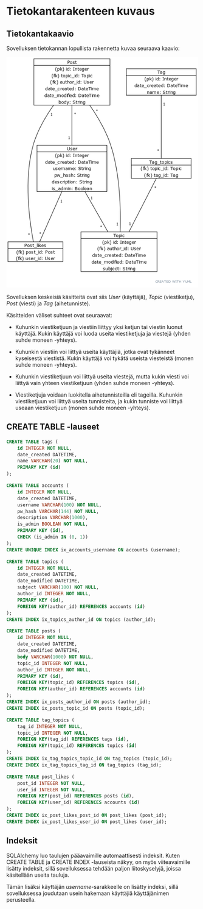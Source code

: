 # Tietokantarakenteen kuvaus

## Tietokantakaavio

Sovelluksen tietokannan lopullista rakennetta kuvaa seuraava kaavio:

![Tietokantakaavio](https://raw.githubusercontent.com/joonaspartanen/tsoha-forum/master/documentation/images/db_structure_final.png)

Sovelluksen keskeisiä käsitteitä ovat siis _User_ (käyttäjä), _Topic_ (viestiketju), _Post_ (viesti) ja _Tag_ (aihetunniste).

Käsitteiden väliset suhteet ovat seuraavat:

- Kuhunkin viestiketjuun ja viestiin liittyy yksi ketjun tai viestin luonut käyttäjä. Kukin käyttäjä voi luoda useita viestiketjuja ja viestejä (yhden suhde moneen -yhteys).

- Kuhunkin viestiin voi liittyä useita käyttäjiä, jotka ovat tykänneet kyseisestä viestistä. Kukin käyttäjä voi tykätä useista viesteistä (monen suhde moneen -yhteys).

- Kuhunkin viestiketjuun voi liittyä useita viestejä, mutta kukin viesti voi liittyä vain yhteen viestiketjuun (yhden suhde moneen -yhteys).

- Viestiketjuja voidaan luokitella aihetunnisteilla eli tageilla. Kuhunkin viestiketjuun voi liittyä useita tunnisteita, ja kukin tunniste voi liittyä useaan viestiketjuun (monen suhde moneen -yhteys).

## CREATE TABLE -lauseet

```sql
CREATE TABLE tags (
    id INTEGER NOT NULL,
    date_created DATETIME,
    name VARCHAR(20) NOT NULL,
    PRIMARY KEY (id)
);
```

```sql
CREATE TABLE accounts (
    id INTEGER NOT NULL,
    date_created DATETIME,
    username VARCHAR(100) NOT NULL,
    pw_hash VARCHAR(144) NOT NULL,
    description VARCHAR(1000),
    is_admin BOOLEAN NOT NULL,
    PRIMARY KEY (id),
    CHECK (is_admin IN (0, 1))
);
CREATE UNIQUE INDEX ix_accounts_username ON accounts (username);
```

```sql
CREATE TABLE topics (
    id INTEGER NOT NULL,
    date_created DATETIME,
    date_modified DATETIME,
    subject VARCHAR(100) NOT NULL,
    author_id INTEGER NOT NULL,
    PRIMARY KEY (id),
    FOREIGN KEY(author_id) REFERENCES accounts (id)
);
CREATE INDEX ix_topics_author_id ON topics (author_id);
```

```sql
CREATE TABLE posts (
    id INTEGER NOT NULL,
    date_created DATETIME,
    date_modified DATETIME,
    body VARCHAR(1000) NOT NULL,
    topic_id INTEGER NOT NULL,
    author_id INTEGER NOT NULL,
    PRIMARY KEY (id),
    FOREIGN KEY(topic_id) REFERENCES topics (id),
    FOREIGN KEY(author_id) REFERENCES accounts (id)
);
CREATE INDEX ix_posts_author_id ON posts (author_id);
CREATE INDEX ix_posts_topic_id ON posts (topic_id);
```

```sql
CREATE TABLE tag_topics (
    tag_id INTEGER NOT NULL,
    topic_id INTEGER NOT NULL,
    FOREIGN KEY(tag_id) REFERENCES tags (id),
    FOREIGN KEY(topic_id) REFERENCES topics (id)
);
CREATE INDEX ix_tag_topics_topic_id ON tag_topics (topic_id);
CREATE INDEX ix_tag_topics_tag_id ON tag_topics (tag_id);
```

```sql
CREATE TABLE post_likes (
    post_id INTEGER NOT NULL,
    user_id INTEGER NOT NULL,
    FOREIGN KEY(post_id) REFERENCES posts (id),
    FOREIGN KEY(user_id) REFERENCES accounts (id)
);
CREATE INDEX ix_post_likes_post_id ON post_likes (post_id);
CREATE INDEX ix_post_likes_user_id ON post_likes (user_id);
```

## Indeksit

SQLAlchemy luo taulujen pääavaimille automaattisesti indeksit. Kuten CREATE TABLE ja CREATE INDEX -lauseista näkyy, on myös viiteavaimille lisätty indeksit, sillä sovelluksessa tehdään paljon liitoskyselyjä, joissa käsitellään useita tauluja.

Tämän lisäksi käyttäjän _username_-sarakkeelle on lisätty indeksi, sillä sovelluksessa joudutaan usein hakemaan käyttäjiä käyttäjänimen perusteella.

